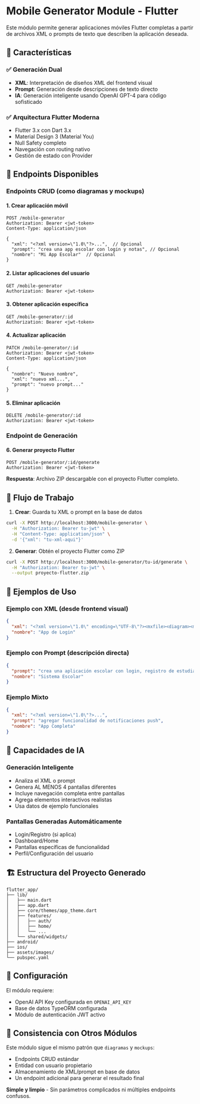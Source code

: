 # Mobile Generator Module - Flutter

Este módulo permite generar aplicaciones móviles Flutter completas a partir de archivos XML o prompts de texto que describen la aplicación deseada.

## 🚀 Características

### ✅ Generación Dual
- **XML**: Interpretación de diseños XML del frontend visual  
- **Prompt**: Generación desde descripciones de texto directo
- **IA**: Generación inteligente usando OpenAI GPT-4 para código sofisticado

### ✅ Arquitectura Flutter Moderna
- Flutter 3.x con Dart 3.x
- Material Design 3 (Material You)
- Null Safety completo
- Navegación con routing nativo
- Gestión de estado con Provider

## 📱 Endpoints Disponibles

### Endpoints CRUD (como diagramas y mockups)

#### 1. Crear aplicación móvil
```http
POST /mobile-generator
Authorization: Bearer <jwt-token>
Content-Type: application/json

{
  "xml": "<?xml version=\"1.0\"?>...",  // Opcional
  "prompt": "crea una app escolar con login y notas", // Opcional
  "nombre": "Mi App Escolar"  // Opcional
}
```

#### 2. Listar aplicaciones del usuario
```http
GET /mobile-generator
Authorization: Bearer <jwt-token>
```

#### 3. Obtener aplicación específica
```http
GET /mobile-generator/:id
Authorization: Bearer <jwt-token>
```

#### 4. Actualizar aplicación
```http
PATCH /mobile-generator/:id
Authorization: Bearer <jwt-token>
Content-Type: application/json

{
  "nombre": "Nuevo nombre",
  "xml": "nuevo xml...",
  "prompt": "nuevo prompt..."
}
```

#### 5. Eliminar aplicación
```http
DELETE /mobile-generator/:id
Authorization: Bearer <jwt-token>
```

### Endpoint de Generación

#### 6. Generar proyecto Flutter
```http
POST /mobile-generator/:id/generate
Authorization: Bearer <jwt-token>
```

**Respuesta**: Archivo ZIP descargable con el proyecto Flutter completo.

## 🔄 Flujo de Trabajo

1. **Crear**: Guarda tu XML o prompt en la base de datos
```bash
curl -X POST http://localhost:3000/mobile-generator \
  -H "Authorization: Bearer tu-jwt" \
  -H "Content-Type: application/json" \
  -d '{"xml": "tu-xml-aqui"}'
```

2. **Generar**: Obtén el proyecto Flutter como ZIP
```bash
curl -X POST http://localhost:3000/mobile-generator/tu-id/generate \
  -H "Authorization: Bearer tu-jwt" \
  --output proyecto-flutter.zip
```

## 📝 Ejemplos de Uso

### Ejemplo con XML (desde frontend visual)
```json
{
  "xml": "<?xml version=\"1.0\" encoding=\"UTF-8\"?><mxfile><diagram><mxCell value=\"Login Screen\"/></diagram></mxfile>",
  "nombre": "App de Login"
}
```

### Ejemplo con Prompt (descripción directa)
```json
{
  "prompt": "crea una aplicación escolar con login, registro de estudiantes, vista de notas y panel administrativo",
  "nombre": "Sistema Escolar"
}
```

### Ejemplo Mixto
```json
{
  "xml": "<?xml version=\"1.0\"?>...",
  "prompt": "agregar funcionalidad de notificaciones push",
  "nombre": "App Completa"
}
```

## 🧠 Capacidades de IA

### Generación Inteligente
- Analiza el XML o prompt
- Genera AL MENOS 4 pantallas diferentes
- Incluye navegación completa entre pantallas
- Agrega elementos interactivos realistas
- Usa datos de ejemplo funcionales

### Pantallas Generadas Automáticamente
- Login/Registro (si aplica)
- Dashboard/Home
- Pantallas específicas de funcionalidad
- Perfil/Configuración del usuario

## 🏗️ Estructura del Proyecto Generado

```
flutter_app/
├── lib/
│   ├── main.dart
│   ├── app.dart
│   ├── core/themes/app_theme.dart
│   ├── features/
│   │   ├── auth/
│   │   ├── home/
│   │   └── ...
│   └── shared/widgets/
├── android/
├── ios/
├── assets/images/
└── pubspec.yaml
```

## 🔧 Configuración

El módulo requiere:
- OpenAI API Key configurada en `OPENAI_API_KEY`
- Base de datos TypeORM configurada
- Módulo de autenticación JWT activo

## 🎯 Consistencia con Otros Módulos

Este módulo sigue el mismo patrón que `diagramas` y `mockups`:
- Endpoints CRUD estándar
- Entidad con usuario propietario  
- Almacenamiento de XML/prompt en base de datos
- Un endpoint adicional para generar el resultado final

**Simple y limpio** - Sin parámetros complicados ni múltiples endpoints confusos. 